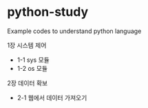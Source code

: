 # python-study
Example codes to understand python language

1장 시스템 제어
 - 1-1 sys 모듈
 - 1-2 os 모듈

2장 데이터 확보
 - 2-1 웹에서 데이터 가져오기
